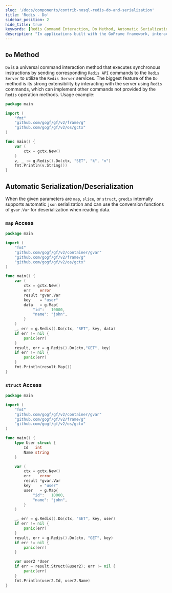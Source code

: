```yaml
---
slug: '/docs/components/contrib-nosql-redis-do-and-serialization'
title: 'Redis - Do'
sidebar_position: 2
hide_title: true
keywords: [Redis Command Interaction, Do Method, Automatic Serialization and Deserialization, GoFrame Framework, Struct Access, Map Access, gredis Library, JSON Serialization, Redis API, Go Language]
description: "In applications built with the GoFrame framework, interact with Redis commands and automatically serialize and deserialize data. First, we explain the powerful extensibility of the Do method, which allows the execution of any Redis command. Then we show how to use map and struct to access and store data and simplify programming with JSON serialization. By combining the GoFrame framework and Redis, developers can manage data more efficiently."
---
```


## `Do` Method

`Do` is a universal command interaction method that executes synchronous instructions by sending corresponding `Redis API` commands to the `Redis Server` to utilize the `Redis Server` services. The biggest feature of the `Do` method is its strong extensibility by interacting with the server using `Redis` commands, which can implement other commands not provided by the `Redis` operation methods. Usage example:

```go
package main

import (
    "fmt"
    "github.com/gogf/gf/v2/frame/g"
    "github.com/gogf/gf/v2/os/gctx"
)

func main() {
    var (
        ctx = gctx.New()
    )
    v, _ := g.Redis().Do(ctx, "SET", "k", "v")
    fmt.Println(v.String())
}
```

## Automatic Serialization/Deserialization

When the given parameters are `map`, `slice`, or `struct`, `gredis` internally supports automatic `json` serialization and can use the conversion functions of `gvar.Var` for deserialization when reading data.

### `map` Access

```go
package main

import (
    "fmt"
    "github.com/gogf/gf/v2/container/gvar"
    "github.com/gogf/gf/v2/frame/g"
    "github.com/gogf/gf/v2/os/gctx"
)

func main() {
    var (
        ctx = gctx.New()
        err    error
        result *gvar.Var
        key    = "user"
        data   = g.Map{
            "id":   10000,
            "name": "john",
        }
    )
    _, err = g.Redis().Do(ctx, "SET", key, data)
    if err != nil {
        panic(err)
    }
    result, err = g.Redis().Do(ctx,"GET", key)
    if err != nil {
        panic(err)
    }
    fmt.Println(result.Map())
}
```

### `struct` Access

```go
package main

import (
    "fmt"
    "github.com/gogf/gf/v2/container/gvar"
    "github.com/gogf/gf/v2/frame/g"
    "github.com/gogf/gf/v2/os/gctx"
)

func main() {
    type User struct {
        Id   int
        Name string
    }

    var (
        ctx = gctx.New()
        err    error
        result *gvar.Var
        key    = "user"
        user   = g.Map{
            "id":   10000,
            "name": "john",
        }
    )

    _, err = g.Redis().Do(ctx, "SET", key, user)
    if err != nil {
        panic(err)
    }
    result, err = g.Redis().Do(ctx, "GET", key)
    if err != nil {
        panic(err)
    }

    var user2 *User
    if err = result.Struct(&user2); err != nil {
        panic(err)
    }
    fmt.Println(user2.Id, user2.Name)
}
```
